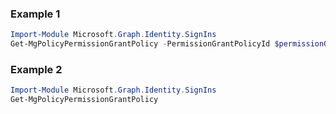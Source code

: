 ### Example 1
```powershell
Import-Module Microsoft.Graph.Identity.SignIns
Get-MgPolicyPermissionGrantPolicy -PermissionGrantPolicyId $permissionGrantPolicyId
```
### Example 2
```powershell
Import-Module Microsoft.Graph.Identity.SignIns
Get-MgPolicyPermissionGrantPolicy
```
